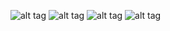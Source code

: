 ![alt tag](https://github.com/kostasdrakonakis/projects/blob/master/Android%20Projects/StockPredictions/initial.png)
![alt tag](https://github.com/kostasdrakonakis/projects/blob/master/Android%20Projects/StockPredictions/stockdetails.png)
![alt tag](https://github.com/kostasdrakonakis/projects/blob/master/Android%20Projects/StockPredictions/graph.png)
![alt tag](https://github.com/kostasdrakonakis/projects/blob/master/Android%20Projects/StockPredictions/evaluate.png)
